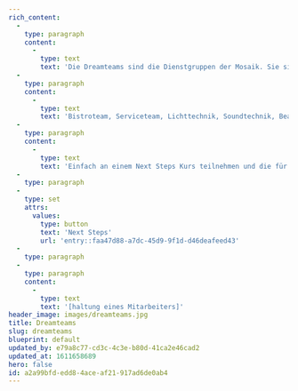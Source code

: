 ```yaml
---
rich_content:
  -
    type: paragraph
    content:
      -
        type: text
        text: 'Die Dreamteams sind die Dienstgruppen der Mosaik. Sie sind dafür verantwortlich, dass die unterschiedlichen Bereiche und Projekte der Gemeinde funktionieren. Dir geben sie die Möglichkeit, dich mit deinen Gaben und Talenten einzubringen und zu entfalten.'
  -
    type: paragraph
    content:
      -
        type: text
        text: 'Bistroteam, Serviceteam, Lichttechnik, Soundtechnik, Beamerteam, Worshipteam, Mediateam, Connectteam, Heimwerkerteam, Kidsteam, u.v.m.'
  -
    type: paragraph
    content:
      -
        type: text
        text: 'Einfach an einem Next Steps Kurs teilnehmen und die für dich passende Dienstgruppe finden.'
  -
    type: paragraph
  -
    type: set
    attrs:
      values:
        type: button
        text: 'Next Steps'
        url: 'entry::faa47d88-a7dc-45d9-9f1d-d46deafeed43'
  -
    type: paragraph
  -
    type: paragraph
    content:
      -
        type: text
        text: '[haltung eines Mitarbeiters]'
header_image: images/dreamteams.jpg
title: Dreamteams
slug: dreamteams
blueprint: default
updated_by: e79a8c77-cd3c-4c3e-b80d-41ca2e46cad2
updated_at: 1611658689
hero: false
id: a2a99bfd-edd8-4ace-af21-917ad6de0ab4
---
```

